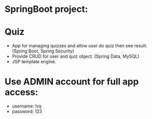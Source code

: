 # SpringBoot project:
# Quiz
- App for managing quizzes and allow user do quiz then see result. (Spring Boot, Spring Security)
- Provide CRUD for user and quiz object. (Spring Data, MySQL)
- JSP template engine.
# Use ADMIN account for full app access:
- username: lvq
- password: 123
